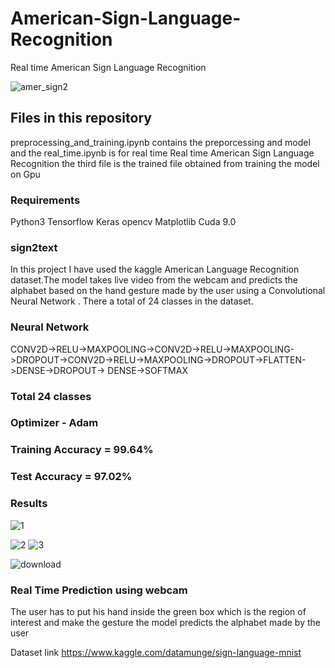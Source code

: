 # American-Sign-Language-Recognition
Real time American Sign Language Recognition

![amer_sign2](https://user-images.githubusercontent.com/34737471/55292500-52acb580-5409-11e9-9a78-7cdc0d8da8b6.png)

## Files in this repository
preprocessing_and_training.ipynb contains the preporcessing and model and the real_time.ipynb is for real time Real time American Sign Language Recognition the third file is the trained file obtained from training the model on Gpu 

### Requirements
  Python3
  Tensorflow
  Keras
  opencv
  Matplotlib
  Cuda 9.0

### sign2text
In this project I have used the kaggle American Language Recognition dataset.The model takes live video from the webcam and predicts the alphabet based on the hand gesture made by the user using a Convolutional Neural Network  . There a total of 24 classes in the dataset. 


### Neural Network
CONV2D->RELU->MAXPOOLING->CONV2D->RELU->MAXPOOLING->DROPOUT->CONV2D->RELU->MAXPOOLING->DROPOUT->FLATTEN->DENSE->DROPOUT-> DENSE->SOFTMAX

###  Total 24 classes

### Optimizer - Adam

### Training Accuracy = 99.64% 
### Test Accuracy     = 97.02%

### Results
![1](https://user-images.githubusercontent.com/34737471/64022970-f20adb80-cb54-11e9-8343-01b2b6a540a0.PNG)

![2](https://user-images.githubusercontent.com/34737471/64023090-326a5980-cb55-11e9-8eda-e44398928fbf.PNG)
![3](https://user-images.githubusercontent.com/34737471/64023173-5af25380-cb55-11e9-8f99-40afee9a9656.PNG)



![download](https://user-images.githubusercontent.com/34737471/55292483-1c6f3600-5409-11e9-9bea-b5420129243c.png)




### Real Time Prediction using webcam
 The user has to put his hand inside the green box which is the region of interest and make the gesture the model predicts the alphabet  made by the user 

Dataset link https://www.kaggle.com/datamunge/sign-language-mnist
